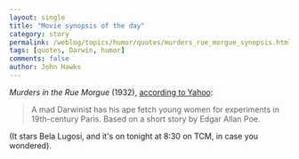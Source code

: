 ```yaml
---
layout: single 
title: "Movie synopsis of the day" 
category: story
permalink: /weblog/topics/humor/quotes/murders_rue_morgue_synopsis.html
tags: [quotes, Darwin, humor] 
comments: false 
author: John Hawks 
---
```



<p>
<i>Murders in the Rue Morgue</i> (1932), <a href="http://tv.yahoo.com/tvpdb?.src=my&d=tvp&lineup=us_WI48457d&channels=us_TCM&id=169986128&chspid=166031876&chname=TCM+58&progutn=1160184600&.intl=us">according to Yahoo</a>: 
</p>

<blockquote>A mad Darwinist has his ape fetch young women for experiments in 19th-century Paris. Based on a short story by Edgar Allan Poe.</blockquote>

<p>
(It stars Bela Lugosi, and it's on tonight at 8:30 on TCM, in case you wondered).
</p>

